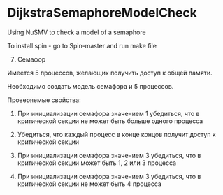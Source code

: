 # DijkstraSemaphoreModelCheck
Using NuSMV to check a model of a semaphore

To install spin - go to Spin-master and run make file


7. Семафор

Имеется 5 процессов, желающих получить доступ к общей памяти.

Необходимо создать модель семафора и 5 процессов.

Проверяемые свойства:

1) При инициализации семафора значением 1 убедиться, что в критической секции 
не может быть больше одного процесса

2) Убедиться, что каждый процесс в конце концов получит доступ к критической секции

3) При инициализации семафора значением 3 убедиться,
 что в критической секции может быть 1, 2 или 3 процесса

4) При инициализации семафора значением 3 убедиться, 
что в критической секции не может быть 4 процесса
